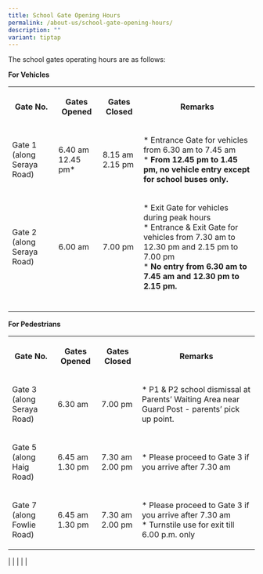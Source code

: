 ```yaml
---
title: School Gate Opening Hours
permalink: /about-us/school-gate-opening-hours/
description: ""
variant: tiptap
---
```

<p>The school gates operating hours are as follows:</p>
<p><strong>For Vehicles</strong>
</p>
<table style="minWidth: 100px">
<colgroup>
<col>
<col>
<col>
<col>
</colgroup>
<tbody>
<tr>
<th rowspan="1" colspan="1">
<p><strong>Gate No.</strong>
</p>
</th>
<th rowspan="1" colspan="1">
<p><strong>Gates Opened</strong>
</p>
</th>
<th rowspan="1" colspan="1">
<p><strong>Gates Closed</strong>
</p>
</th>
<th rowspan="1" colspan="1">
<p><strong>Remarks</strong>
</p>
</th>
</tr>
<tr>
<td rowspan="1" colspan="1">
<p>Gate 1
<br>(along Seraya Road)</p>
</td>
<td rowspan="1" colspan="1">
<p>6.40 am
<br>12.45 pm*</p>
</td>
<td rowspan="1" colspan="1">
<p>8.15 am
<br>2.15 pm</p>
</td>
<td rowspan="1" colspan="1">
<p>* Entrance Gate for vehicles from 6.30 am to 7.45 am
<br>* <strong>From 12.45 pm to 1.45 pm, no vehicle entry except for school buses only.</strong>
</p>
</td>
</tr>
<tr>
<td rowspan="1" colspan="1">
<p>Gate 2
<br>(along Seraya Road)</p>
</td>
<td rowspan="1" colspan="1">
<p>6.00 am</p>
</td>
<td rowspan="1" colspan="1">
<p>7.00 pm</p>
</td>
<td rowspan="1" colspan="1">
<p>* Exit Gate for vehicles during peak hours
<br>* Entrance &amp; Exit Gate for vehicles from 7.30 am to 12.30 pm and 2.15
pm to 7.00 pm
<br>* <strong>No entry from 6.30 am to 7.45 am and 12.30 pm to 2.15 pm.</strong>
</p>
</td>
</tr>
<tr>
<td rowspan="1" colspan="1">
<p></p>
</td>
<td rowspan="1" colspan="1">
<p></p>
</td>
<td rowspan="1" colspan="1">
<p></p>
</td>
<td rowspan="1" colspan="1">
<p></p>
</td>
</tr>
</tbody>
</table>
<p><strong>For Pedestrians</strong>
</p>
<table style="minWidth: 100px">
<colgroup>
<col>
<col>
<col>
<col>
</colgroup>
<tbody>
<tr>
<th rowspan="1" colspan="1">
<p><strong>Gate No.</strong>
</p>
</th>
<th rowspan="1" colspan="1">
<p><strong>Gates Opened</strong>
</p>
</th>
<th rowspan="1" colspan="1">
<p><strong>Gates Closed</strong>
</p>
</th>
<th rowspan="1" colspan="1">
<p><strong>Remarks</strong>
</p>
</th>
</tr>
<tr>
<td rowspan="1" colspan="1">
<p>Gate 3
<br>(along Seraya Road)</p>
</td>
<td rowspan="1" colspan="1">
<p>6.30 am</p>
</td>
<td rowspan="1" colspan="1">
<p>7.00 pm</p>
</td>
<td rowspan="1" colspan="1">
<p>* P1 &amp; P2 school dismissal at Parents’ Waiting Area near Guard Post
- parents’ pick up point.</p>
</td>
</tr>
<tr>
<td rowspan="1" colspan="1">
<p>Gate 5
<br>(along Haig Road)</p>
</td>
<td rowspan="1" colspan="1">
<p>6.45 am
<br>1.30 pm</p>
</td>
<td rowspan="1" colspan="1">
<p>7.30 am
<br>2.00 pm</p>
</td>
<td rowspan="1" colspan="1">
<p>* Please proceed to Gate 3 if you arrive after 7.30 am</p>
</td>
</tr>
<tr>
<td rowspan="1" colspan="1">
<p>Gate 7
<br>(along Fowlie Road)</p>
</td>
<td rowspan="1" colspan="1">
<p>6.45 am
<br>1.30 pm</p>
</td>
<td rowspan="1" colspan="1">
<p>7.30 am
<br>2.00 pm</p>
</td>
<td rowspan="1" colspan="1">
<p>* Please proceed to Gate 3 if you arrive after 7.30 am
<br>* Turnstile use for exit till 6.00 p.m. only</p>
</td>
</tr>
</tbody>
</table>
<p>| | | | |</p>